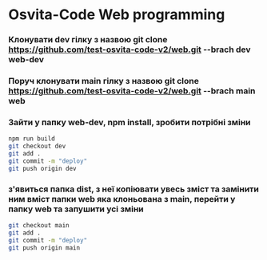 # Osvita-Code Web programming

### Клонувати dev гілку з назвою git clone https://github.com/test-osvita-code-v2/web.git --brach dev web-dev
### Поруч клонувати main гілку з назвою git clone https://github.com/test-osvita-code-v2/web.git --brach main web

### Зайти у папку web-dev, npm install, зробити потрібні зміни
```bash
npm run build
git checkout dev
git add .
git commit -m "deploy"
git push origin dev
```

### з'явиться папка dist, з неї копіювати увесь зміст та замінити ним вміст папки web яка клоньована з main, перейти у папку web та запушити усі зміни 
```bash
git checkout main
git add .
git commit -m "deploy"
git push origin main
```



